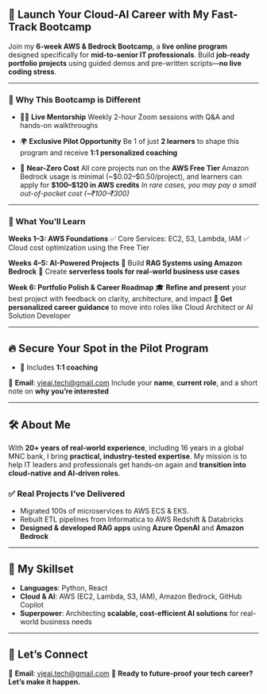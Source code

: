 ## 🌟 Launch Your Cloud-AI Career with My Fast-Track Bootcamp

Join my **6-week AWS & Bedrock Bootcamp**, a **live online program** designed specifically for **mid-to-senior IT professionals**. Build **job-ready portfolio projects** using guided demos and pre-written scripts—**no live coding stress**.

---

### 🎯 Why This Bootcamp is Different

* 🧑‍🏫 **Live Mentorship**
  Weekly 2-hour Zoom sessions with Q\&A and hands-on walkthroughs

* 🌍 **Exclusive Pilot Opportunity**
  Be 1 of just **2 learners** to shape this program and receive **1:1 personalized coaching**

* 💸 **Near-Zero Cost**
  All core projects run on the **AWS Free Tier**
  Amazon Bedrock usage is minimal (\~\$0.02–\$0.50/project), and learners can apply for **\$100–\$120 in AWS credits**
  *In rare cases, you may pay a small out-of-pocket cost (\~₹100–₹300)*

---

### 📅 What You’ll Learn

**Weeks 1–3: AWS Foundations**
✅ Core Services: EC2, S3, Lambda, IAM
✅ Cloud cost optimization using the Free Tier

**Weeks 4–5: AI-Powered Projects**
🤖 Build **RAG Systems using Amazon Bedrock**
🔧 Create **serverless tools for real-world business use cases**

**Week 6: Portfolio Polish & Career Roadmap**
🎓 **Refine and present** your best project with feedback on clarity, architecture, and impact
🧭 **Get personalized career guidance** to move into roles like Cloud Architect or AI Solution Developer

---

## 🔥 Secure Your Spot in the Pilot Program

* 🎁 Includes **1:1 coaching** 


📧 **Email**: [vjeai.tech@gmail.com](mailto:vjeai.tech@gmail.com)
Include your **name**, **current role**, and a short note on **why you’re interested**

---

## 🛠️ About Me

With **20+ years of real-world experience**, including 16 years in a global MNC bank, I bring **practical, industry-tested expertise**. My mission is to help IT leaders and professionals get hands-on again and **transition into cloud-native and AI-driven roles**.

### ✅ Real Projects I’ve Delivered

* Migrated 100s of microservices to AWS ECS & EKS. 
* Rebuilt ETL pipelines from Informatica to AWS Redshift & Databricks
* **Designed & developed RAG apps** using **Azure OpenAI** and **Amazon Bedrock**

---

## 🧠 My Skillset

* **Languages**: Python, React
* **Cloud & AI**: AWS (EC2, Lambda, S3, IAM), Amazon Bedrock, GitHub Copilot
* **Superpower**: Architecting **scalable, cost-efficient AI solutions** for real-world business needs

---

## 🤝 Let’s Connect

📧 **Email**: [vjeai.tech@gmail.com](mailto:vjeai.tech@gmail.com)
🚀 **Ready to future-proof your tech career? Let’s make it happen.**


